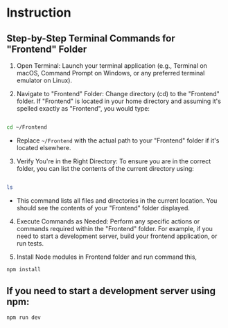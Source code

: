 # Instruction

## Step-by-Step Terminal Commands for "Frontend" Folder
1. Open Terminal: Launch your terminal application (e.g., Terminal on macOS, Command Prompt on Windows, or any preferred terminal emulator on Linux).

2. Navigate to "Frontend" Folder: Change directory (cd) to the "Frontend" folder. If "Frontend" is located in your home directory and assuming it's spelled exactly as "Frontend", you would type:

```bash

cd ~/Frontend

```
- Replace `~/Frontend` with the actual path to your "Frontend" folder if it's located elsewhere.

3. Verify You're in the Right Directory: To ensure you are in the correct folder, you can list the contents of the current directory using:
```bash

ls

```
- This command lists all files and directories in the current location. You should see the contents of your "Frontend" folder displayed.

4. Execute Commands as Needed: Perform any specific actions or commands required within the "Frontend" folder. For example, if you need to start a development server, build your frontend application, or run tests.

5. Install Node modules in Frontend folder and run command this,
```bash
npm install
```


## If you need to start a development server using npm:

```bash
npm run dev
```
